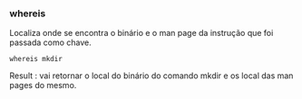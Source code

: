 ### whereis


Localiza onde se encontra o binário e o man page da instrução que foi passada como chave.

``whereis mkdir``

	
Result : vai retornar o local do binário do comando mkdir e os local das man pages do mesmo.

